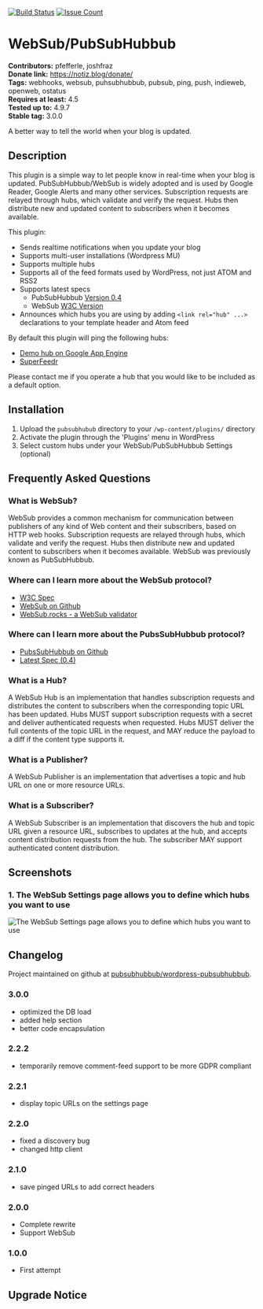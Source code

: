 [![Build Status](https://travis-ci.org/pubsubhubbub/wordpress-pubsubhubbub.svg?branch=master)](https://travis-ci.org/pubsubhubbub/wordpress-pubsubhubbub) [![Issue Count](https://codeclimate.com/github/pubsubhubbub/wordpress-pubsubhubbub/badges/issue_count.svg)](https://codeclimate.com/github/pubsubhubbub/wordpress-pubsubhubbub) 

# WebSub/PubSubHubbub #
**Contributors:** pfefferle, joshfraz  
**Donate link:** https://notiz.blog/donate/  
**Tags:** webhooks, websub, puhsubhubbub, pubsub, ping, push, indieweb, openweb, ostatus  
**Requires at least:** 4.5  
**Tested up to:** 4.9.7  
**Stable tag:** 3.0.0  

A better way to tell the world when your blog is updated.

## Description ##

This plugin is a simple way to let people know in real-time when your blog is updated.  PubSubHubbub/WebSub is widely adopted and is used by Google Reader, Google Alerts and many other services.  Subscription requests are relayed through hubs, which validate and verify the request. Hubs then distribute new and updated content to subscribers when it becomes available.

This plugin:

* Sends realtime notifications when you update your blog
* Supports multi-user installations (Wordpress MU)
* Supports multiple hubs
* Supports all of the feed formats used by WordPress, not just ATOM and RSS2
* Supports latest specs
	* PubSubHubbub [Version 0.4](https://pubsubhubbub.github.io/PubSubHubbub/pubsubhubbub-core-0.4.html)
	* WebSub [W3C Version](https://www.w3.org/TR/websub/)
* Announces which hubs you are using by adding `<link rel="hub" ...>` declarations to your template header and Atom feed

By default this plugin will ping the following hubs:

* [Demo hub on Google App Engine](https://pubsubhubbub.appspot.com "Demo hub on Google App Engine")
* [SuperFeedr](https://pubsubhubbub.superfeedr.com "SuperFeedr")

Please contact me if you operate a hub that you would like to be included as a default option.

## Installation ##

1. Upload the `pubsubhubub` directory to your `/wp-content/plugins/` directory
2. Activate the plugin through the 'Plugins' menu in WordPress
3. Select custom hubs under your WebSub/PubSubHubbub Settings (optional)

## Frequently Asked Questions ##

### What is WebSub? ###

WebSub provides a common mechanism for communication between publishers of any kind of Web content and their subscribers, based on HTTP web hooks. Subscription requests are relayed through hubs, which validate and verify the request. Hubs then distribute new and updated content to subscribers when it becomes available. WebSub was previously known as PubSubHubbub.

### Where can I learn more about the WebSub protocol? ###

* [W3C Spec](https://www.w3.org/TR/websub/ "W3C Spec")
* [WebSub on Github](https://github.com/w3c/websub "WebSub on Github")
* [WebSub.rocks - a WebSub validator](https://websub.rocks/ "WebSub.rocks")

### Where can I learn more about the PubsSubHubbub protocol? ###

* [PubsSubHubbub on Github](https://github.com/pubsubhubbub "PubsSubHubbub on Github")
* [Latest Spec (0.4)](http://pubsubhubbub.github.io/PubSubHubbub/pubsubhubbub-core-0.4.html)

### What is a Hub? ###

A WebSub Hub is an implementation that handles subscription requests and distributes the content to subscribers when the corresponding topic URL has been updated. Hubs MUST support subscription requests with a secret and deliver authenticated requests when requested. Hubs MUST deliver the full contents of the topic URL in the request, and MAY reduce the payload to a diff if the content type supports it.

### What is a Publisher? ###

A WebSub Publisher is an implementation that advertises a topic and hub URL on one or more resource URLs.

### What is a Subscriber? ###

A WebSub Subscriber is an implementation that discovers the hub and topic URL given a resource URL, subscribes to updates at the hub, and accepts content distribution requests from the hub. The subscriber MAY support authenticated content distribution.

## Screenshots ##

### 1. The WebSub Settings page allows you to define which hubs you want to use ###
![The WebSub Settings page allows you to define which hubs you want to use](https://ps.w.org/pubsubhubbub/trunk/screenshot-1.png)


## Changelog ##

Project maintained on github at [pubsubhubbub/wordpress-pubsubhubbub](https://github.com/pubsubhubbub/wordpress-pubsubhubbub).

### 3.0.0 ###

* optimized the DB load
* added help section
* better code encapsulation

### 2.2.2 ###

* temporarily remove comment-feed support to be more GDPR compliant

### 2.2.1 ###

* display topic URLs on the settings page

### 2.2.0 ###

* fixed a discovery bug
* changed http client

### 2.1.0 ###

* save pinged URLs to add correct headers

### 2.0.0 ###

* Complete rewrite
* Support WebSub

### 1.0.0 ###

* First attempt

## Upgrade Notice ##
